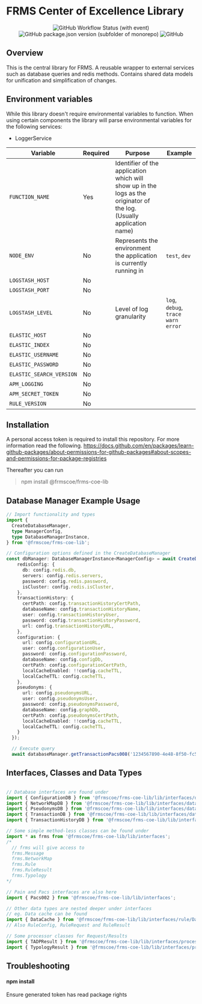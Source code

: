 # FRMS Center of Excellence Library

<div align="center">
  <img alt="GitHub Workflow Status (with event)" src="https://img.shields.io/github/actions/workflow/status/frmscoe/frms-coe-lib/publish.yml">
  <img alt="GitHub package.json version (subfolder of monorepo)" src="https://img.shields.io/github/package-json/v/frmscoe/frms-coe-lib">
  <img alt="GitHub" src="https://img.shields.io/github/license/frmscoe/frms-coe-lib">
</div>

## Overview
This is the central library for FRMS. A reusable wrapper to external services such as database queries and redis methods. Contains shared data models for unification and simplification of changes.

## Environment variables
While this library doesn't require environmental variables to function. When using certain components the library will parse environmental variables for the following services:
- LoggerService  

| Variable | Required | Purpose | Example
| ------ | ------ | ------ | ------ |
| `FUNCTION_NAME` | Yes | Identifier of the application which will show up in the logs as the originator of the log. (Usually application name)
| `NODE_ENV` | No | Represents the environment the application is currently running in | `test`, `dev`
| `LOGSTASH_HOST` | No | 
| `LOGSTASH_PORT` | No | 
| `LOGSTASH_LEVEL` | No | Level of log granularity | `log`, `debug`, `trace` `warn` `error`
| `ELASTIC_HOST` | No | 
| `ELASTIC_INDEX` | No |
| `ELASTIC_USERNAME` | No |
| `ELASTIC_PASSWORD` | No |
| `ELASTIC_SEARCH_VERSION` | No |
| `APM_LOGGING` | No |
| `APM_SECRET_TOKEN` | No |
| `RULE_VERSION` | No |

## Installation

A personal access token is required to install this repository. For more information read the following.
https://docs.github.com/en/packages/learn-github-packages/about-permissions-for-github-packages#about-scopes-and-permissions-for-package-registries

Thereafter you can run 
  > npm install @frmscoe/frms-coe-lib

## Database Manager Example Usage

```ts
// Import functionality and types
import {
  CreateDatabaseManager,  
  type ManagerConfig,
  type DatabaseManagerInstance,
} from '@frmscoe/frms-coe-lib';

// Configuration options defined in the CreateDatabaseManager
const dbManager: DatabaseManagerInstance<ManagerConfig> = await CreateDatabaseManager({
    redisConfig: {
      db: config.redis.db,
      servers: config.redis.servers,
      password: config.redis.password,
      isCluster: config.redis.isCluster,
    },
    transactionHistory: {
      certPath: config.transactionHistoryCertPath,
      databaseName: config.transactionHistoryName,
      user: config.transactionHistoryUser,
      password: config.transactionHistoryPassword,
      url: config.transactionHistoryURL,
    },
    configuration: {
      url: config.configurationURL,
      user: config.configurationUser,
      password: config.configurationPassword,
      databaseName: config.configDb,
      certPath: config.configurationCertPath,
      localCacheEnabled: !!config.cacheTTL,
      localCacheTTL: config.cacheTTL,
    },
    pseudonyms: {
      url: config.pseudonymsURL,
      user: config.pseudonymsUser,
      password: config.pseudonymsPassword,
      databaseName: config.graphDb,
      certPath: config.pseudonymsCertPath,
      localCacheEnabled: !!config.cacheTTL,
      localCacheTTL: config.cacheTTL,
    }
  });

  // Execute query
  await databaseManager.getTransactionPacs008('1234567890-4e48-8f50-fc52942b3425')
```

## Interfaces, Classes and Data Types
```js

// Database interfaces are found under 
import { ConfigurationDB } from '@frmscoe/frms-coe-lib/lib/interfaces/database/ConfigurationDB';
import { NetworkMapDB } from '@frmscoe/frms-coe-lib/lib/interfaces/database/NetworkMapDB';
import { PseudonymsDB } from '@frmscoe/frms-coe-lib/lib/interfaces/database/PseudonymsDB';
import { TransactionDB } from '@frmscoe/frms-coe-lib/lib/interfaces/database/TransactionDB';
import { TransactionHistoryDB } from '@frmscoe/frms-coe-lib/lib/interfaces/database/TransactionHistoryDB';

// Some simple method-less classes can be found under
import * as frms from '@frmscoe/frms-coe-lib/lib/interfaces';
/*
  // frms will give access to 
  frms.Message
  frms.NetworkMap
  frms.Rule
  frms.RuleResult
  frms.Typology
*/

// Pain and Pacs interfaces are also here
import { Pacs002 } from '@frmscoe/frms-coe-lib/lib/interfaces';

// Other data types are nested deeper under interfaces
// eg. Data cache can be found
import { DataCache } from '@frmscoe/frms-coe-lib/lib/interfaces/rule/DataCache';
// Also RuleConfig, RuleRequest and RuleResult

// Some processor classes for Request/Results
import { TADPResult } from '@frmscoe/frms-coe-lib/lib/interfaces/processor-files/TADPResult';
import { TypologyResult } from '@frmscoe/frms-coe-lib/lib/interfaces/processor-files/TypologyResult';

```

## Troubleshooting
#### npm install
Ensure generated token has read package rights